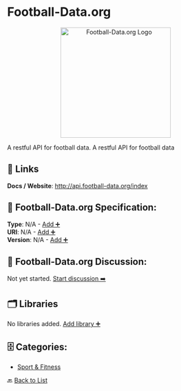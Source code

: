 # Football-Data.org
<p align="center">
    <img width="256" src="https://raw.githubusercontent.com/apis-list/apis-list/main/apis/football-data-org/logo_256x256.png" alt="Football-Data.org Logo"/>
</p>
A restful API for football data.  A restful API for football data

##  🔗 Links
**Docs / Website**: http://api.football-data.org/index

## 🧬 Football-Data.org Specification:
**Type**: N/A - [Add ➕](https://github.com/apis-list/apis-list/edit/main/apis.yaml#L7046)  
**URI**: N/A - [Add ➕](https://github.com/apis-list/apis-list/edit/main/apis.yaml#L7046)  
**Version**: N/A - [Add ➕](https://github.com/apis-list/apis-list/edit/main/apis.yaml#L7046)

## 💬 Football-Data.org Discussion:
Not yet started. [Start discussion ➡️](https://github.com/apis-list/apis-list/discussions/new)

## 🗂️ Libraries

No libraries added. [Add library ➕](https://github.com/apis-list/apis-list/edit/main/apis.yaml#L7046)    


## 🗄️ Categories:
- [Sport & Fitness](https://github.com/apis-list/apis-list#sport--fitness-)

🔙  [Back to List](https://github.com/apis-list/apis-list)
